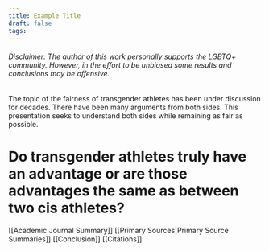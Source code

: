 ```yaml
---
title: Example Title
draft: false
tags:
---
```

###### Disclaimer: The author of this work personally supports the LGBTQ+ community. However, in the effort to be unbiased some results and conclusions may be offensive.

The topic of the fairness of transgender athletes has been under discussion for decades. There have been many arguments from both sides. This presentation seeks to understand both sides while remaining as fair as possible.

# Do transgender athletes truly have an advantage or are those advantages the same as between two cis athletes?


[[Academic Journal Summary]]
[[Primary Sources|Primary Source Summaries]]
[[Conclusion]]
[[Citations]]
